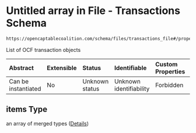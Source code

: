 # Untitled array in File - Transactions Schema

```txt
https://opencaptablecoalition.com/schema/files/transactions_file#/properties/items
```

List of OCF transaction objects

| Abstract            | Extensible | Status         | Identifiable            | Custom Properties | Additional Properties | Access Restrictions | Defined In                                                                                              |
| :------------------ | :--------- | :------------- | :---------------------- | :---------------- | :-------------------- | :------------------ | :------------------------------------------------------------------------------------------------------ |
| Can be instantiated | No         | Unknown status | Unknown identifiability | Forbidden         | Allowed               | none                | [TransactionsFile.schema.json*](../../schema/files/TransactionsFile.schema.json "open original schema") |

## items Type

an array of merged types ([Details](transactionsfile-properties-items-items.md))
